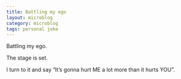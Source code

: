 ```yaml
---
title: Battling my ego
layout: microblog
category: microblog
tags: personal joke 
---
```


Battling my ego.

The stage is set.

I turn to it and say “It’s gonna hurt ME a lot more than it hurts YOU”.

